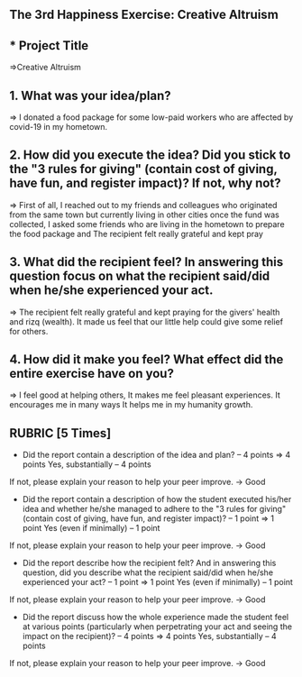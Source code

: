 ##  The 3rd Happiness Exercise: Creative Altruism ##


## * Project Title ##
=>Creative Altruism

## 1. What was your idea/plan? ##

=> I donated a food package for some low-paid workers who are affected by covid-19 in my hometown.

## 2. How did you execute the idea? Did you stick to the "3 rules for giving" (contain cost of giving, have fun, and register impact)? If not, why not? ##

=> First of all, I reached out to my friends and colleagues who originated from the same town but  currently living in other cities once the fund was collected, I asked some friends who are living in the hometown to prepare the food package and The recipient felt really grateful and kept pray

## 3. What did the recipient feel? In answering this question focus on what the recipient said/did when he/she experienced your act. ##

=> The recipient felt really grateful and kept praying for the givers' health and rizq (wealth). It made us feel that our little help could give some relief for others.

## 4. How did it make you feel? What effect did the entire exercise have on you? ##

=> I feel good at helping others, It makes me feel pleasant experiences. It encourages me in many ways It helps me in my humanity growth.
##   RUBRIC [5 Times] ##

* Did the report contain a description of the idea and plan? – 4 points
=>
4 points
Yes, substantially – 4 points

If not, please explain your reason to help your peer improve.
-> Good

* Did the report contain a description of how the student executed his/her idea and whether he/she managed to adhere to the "3 rules for giving" (contain cost of giving, have fun, and register impact)? – 1 point
=>
1 point
Yes (even if minimally) – 1 point

If not, please explain your reason to help your peer improve.
-> Good

* Did the report describe how the recipient felt? And in answering this question, did you describe what the recipient said/did when he/she experienced your act? – 1 point
=>
1 point
Yes (even if minimally) – 1 point

If not, please explain your reason to help your peer improve.
-> Good

* Did the report discuss how the whole experience made the student feel at various points (particularly when perpetrating your act and seeing the impact on the recipient)? – 4 points
=>
4 points
Yes, substantially – 4 points

If not, please explain your reason to help your peer improve.
-> Good